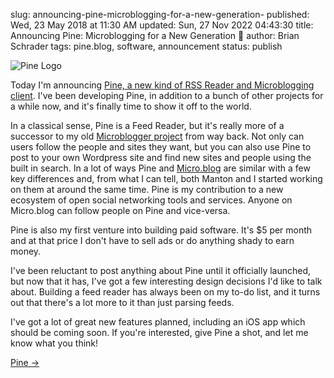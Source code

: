 slug: announcing-pine-microblogging-for-a-new-generation-
published: Wed, 23 May 2018 at 11:30 AM
updated: Sun, 27 Nov 2022 04:43:30 
title: Announcing Pine: Microblogging for a New Generation 🎉
author: Brian Schrader
tags: pine.blog, software, announcement
status: publish


<img
    alt="Pine Logo"
    class="image-right"
    style="max-width:200px;"
    src="https://pine.blog/static/images/pine-logo-color-500.png"
/>

Today I'm announcing [Pine, a new kind of RSS Reader and Microblogging client][pine]. I've been developing Pine, in addition to a bunch of other projects for a while now, and it's finally time to show it off to the world.

In a classical sense, Pine is a Feed Reader, but it's really more of a successor to my old [Microblogger project][microblogger] from way back. Not only can users follow the people and sites they want, but you can also use Pine to post to your own Wordpress site and find new sites and people using the built in search. In a lot of ways Pine and [Micro.blog][mb] are similar with a few key differences and, from what I can tell, both Manton and I started working on them at around the same time. Pine is my contribution to a new ecosystem of open social networking tools and services. Anyone on Micro.blog can follow people on Pine and vice-versa.

Pine is also my first venture into building paid software. It's $5 per month and at that price I don't have to sell ads or do anything shady to earn money.

I've been reluctant to post anything about Pine until it officially launched, but now that it has, I've got a few interesting design decisions I'd like to talk about. Building a feed reader has always been on my to-do list, and it turns out that there's a lot more to it than just parsing feeds.

I've got a lot of great new features planned, including an iOS app which should be coming soon. If you're interested, give Pine a shot, and let me know what you think!

[Pine &#8594;][pine]


[pine]: https://pine.blog
[microblogger]: /archive/microblogger-status-updates-and-more/
[mb]: https://micro.blog
